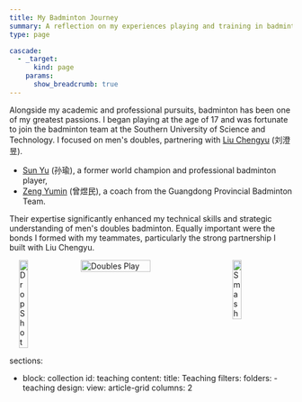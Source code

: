 ```yaml
---
title: My Badminton Journey
summary: A reflection on my experiences playing and training in badminton.
type: page

cascade:
  - _target:
      kind: page
    params:
      show_breadcrumb: true
---
```


Alongside my academic and professional pursuits, badminton has been one of my greatest passions. I began playing at the age of 17 and was fortunate to join the badminton team at the Southern University of Science and Technology. I focused on men's doubles, partnering with [Liu Chengyu](http://www.jiangxingyusustech.com/page131?article_id=64) (刘澄昱).

- [Sun Yu](https://bwfbadminton.com/player/92736/sun-yu) (孙瑜), a former world champion and professional badminton player,  
- [Zeng Yumin](http://sport.sustech.edu.cn/show-29-4-1.html) (曾煜民), a coach from the Guangdong Provincial Badminton Team.

Their expertise significantly enhanced my technical skills and strategic understanding of men's doubles badminton. Equally important were the bonds I formed with my teammates, particularly the strong partnership I built with Liu Chengyu.

<div style="display: flex; justify-content: center; gap: 20px; margin: 0 auto; max-width: 800px;">
  <img src="/images/badminton-1.jpg" alt="Drop Shot" style="width: 18%;">
  <img src="/images/badminton-2.jpg" alt="Doubles Play" style="width: 49.5%;">
  <img src="/images/badminton-3.jpg" alt="Smash" style="width: 18%;">
</div>

sections:
  - block: collection
    id: teaching
    content:
      title: Teaching
      filters:
        folders:
          - teaching
    design:
      view: article-grid
      columns: 2
